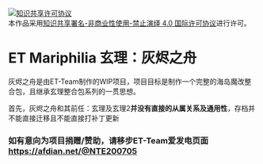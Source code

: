 <a rel="license" href="http://creativecommons.org/licenses/by-nc-nd/4.0/"><img alt="知识共享许可协议" style="border-width:0" src="https://i.creativecommons.org/l/by-nc-nd/4.0/88x31.png" /></a><br />本作品采用<a rel="license" href="http://creativecommons.org/licenses/by-nc-nd/4.0/">知识共享署名-非商业性使用-禁止演绎 4.0 国际许可协议</a>进行许可。
# ET Mariphilia 玄理：灰烬之舟

灰烬之舟是由ET-Team制作的WIP项目，项目目标是制作一个完整的海岛魔改整合包，且继承玄理整合包系列的一贯思想。

首先，灰烬之舟和其前任：玄理及玄理2**并没有直接的从属关系及通用性**，存档并不能直接迁移且不能直接打补丁更新

### 如有意向为项目捐赠/赞助，请移步ET-Team爱发电页面 https://afdian.net/@NTE200705

